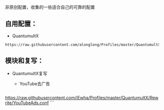 非原创配置，收集的一些适合自己的可靠的配置

## 自用配置：

- QuantumultX

```
https://raw.githubusercontent.com/alonglong/Profiles/master/QuantumultX/QuantumultX.conf
```



## 模块和复写：

- QuantumultX复写

  - YouTube去广告

    ```
https://raw.githubusercontent.com/iEwha/Profiles/master/QuantumultX/Rewrite/YouTubeAds.conf
    ```

